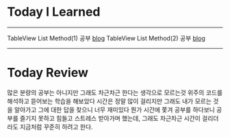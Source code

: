 # Today I Learned

---

TableView List Method(1) 공부 [blog](https://vincentgeranium.github.io/swift,/ios/2019/04/15/TableView-List-Method.html)
TableView List Method(2) 공부 [blog](https://vincentgeranium.github.io/swift,/ios/2019/04/15/TableView-List-Method-2.html)

---

# Today Review

많은 분량의 공부는 아니지만 그래도 차근차근 한다는 생각으로 모르는것 위주의 코드를 해석하고 뜯어보는 학습을 해보았다
시간은 정말 많이 걸리지만 그래도 내가 모르는 것을 알아가고 그에 대한 답을 찾으니 너무 재미있다
뭔가 시간에 쫓겨 공부를 하다보니 공부를 즐기지 못하고 힘들고 스트레스 받아가며 했는데, 그래도 차근차근 시간이 걸리더라도
지금처럼 꾸준히 하려고 한다.
